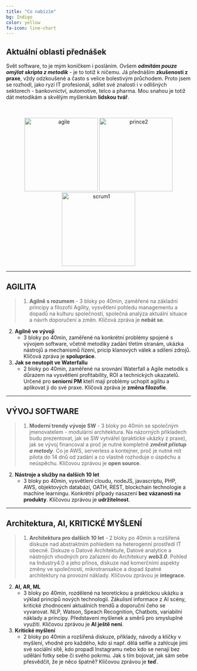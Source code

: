 ```yaml
---
title: "Co nabízím"
bg: Indigo
color: yellow
fa-icon: line-chart
---
```

## Aktuální oblasti přednášek

Svět software, to je mým koníčkem i posláním. Ovšem ***odmítám pouze omýlat skripta z metodik*** - je to totiž k ničemu. Já přednáším **zkušenosti z praxe**, vždy odzkoušené a často s velice bolestivým průchodem. Proto jsem se rozhodl, jako ryzí IT profesionál, sdílet své znalosti i v odlišných sektorech - bankovnictví, automotive, telco a pharma. Mou snahou je totiž dát metodikám a skvělým myšlenkám **lidskou tvář**.  
<br><br>
<p style="text-align:center;">
<img src="http://havlicekpetr.cz/assets/images/agile_rounded.png" alt="agile" style="height:200px" style="width:200px">
<img src="http://havlicekpetr.cz/assets/images/prince2_rounded.png" alt="prince2" style="height:200px" style="width:200px">
<img src="http://havlicekpetr.cz/assets/images/scrum1_rounded.png" alt="scrum1" style="height:200px" style="width:200px">
</p>
  
-----------------------
## AGILITA

>1. **Agilně s rozumem**
	- 3 bloky po 40min, zaměřené na základní principy a filozofii Agility, vysvětlení pohledu managementu a dopadů na kulturu společnosti, společná analýza aktuální situace a návrh doporučení a změn. Klíčová zpráva je **nebát se**.
2. **Agilně ve vývoji** 
	- 3 bloky po 40min, zaměřené na konkrétní problémy spojené s vývojem software, včetně metodiky zadání třetím stranám, ukázka nástrojů a mechanismů řízení, pricip klanových válek a sdílení zdrojů. Klíčová zpráva je **spolupráce**.
3. **Jak se neutopit ve Waterfallu**
	- 2 bloky po 40min, zaměřené na srovnání Waterfall a Agile metodik s důrazem na vysvětlení profitability, ROI a technických ukazatelů. Určené pro **seniorní PM** kteří mají problémy uchopit agilitu a aplikovat ji do své praxe. Klíčová zpráva je **změna filozofie**.

------------------------
## VÝVOJ SOFTWARE

>1. **Moderní trendy vývoje SW**
	- 3 bloky po 40min se společným jmenovatelem - modulární architektura. Na názorných příkladech budu prezentovat, jak se SW vytvářel (praktické ukázky z praxe), jak se vývoj financoval a proč je nutné kompletně ***změnit přístup a metody***. Co je AWS, serverless a kontejner, proč je nutné mít pilota do 14 dnů od zadání a co vlastně rozhoduje o úspěchu a neúspěchu. Klíčovou zprávou je **open source**. 
2. **Nástroje a služby na dalších 10 let**
	- 3 bloky po 40min, vysvětlení cloudu, nodeJS, javascriptu, PHP, AWS, objektových databází, OATH, REST, blockchain technologie a machine learningu. Konkrétní případy nasazení **bez vázanosti na produkty**. Klíčovou zprávou je **udržitelnost**.

------------------------
## Architektura, AI, KRITICKÉ MYŠLENÍ

>1. **Architektura pro dalších 10 let**
	- 2 bloky po 40min a rozšířená diskuze nad abstraktním pohledem na heterogenní prostředí IT obecně. Diskuze o Datové Architektuře, Datové analytice a nástrojích vhodných pro zařazení do Architekury ***web3.0***. Pohled na Industry4.0 a jeho přínos, diskuze nad komerčními aspekty změny ve společnosti, mikrotransakce a dopad špatné architektury na provozní náklady. Klíčovou zprávou je **integrace**.
2. **AI, AR, ML**
	- 3 bloky po 40min, rozdělené na teoretickou a praktickou ukázku a výklad principů nových technologií. Zákulisní informace z AI scény, kritické zhodnocení aktuálních trendů a doporuční čeho se vyvarovat. NLP, Watson, Speach Recognition, Chatbots, variabilní náklady a principy. Představení myšlenek a směrů pro smysluplné využití. Klíčovou zprávou je **AI ještě není**.
3. **Kritické myšlení**
	- 2 bloky po 40min a rozšířená diskuze, příklady, návody a kličky v myšlení, vhodné pro každého, kdo si např. dělá selfie a zahlcuje jimi své sociální sítě, kdo propadl Instagramu nebo kdo se nenají bez udělání fotky sebe či svého pokrmu. Jak s tím bojovat, jak sám sebe přesvědčit, že je něco špatně? Klíčovou zprávou je **teď**.
